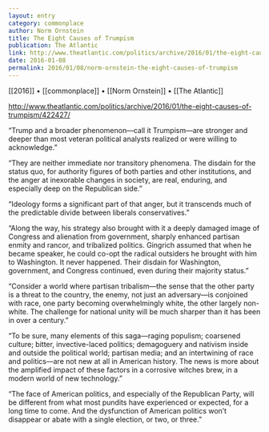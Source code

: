 ```yaml
---
layout: entry
category: commonplace
author: Norm Ornstein
title: The Eight Causes of Trumpism
publication: The Atlantic
link: http://www.theatlantic.com/politics/archive/2016/01/the-eight-causes-of-trumpism/422427/
date: 2016-01-08
permalink: 2016/01/08/norm-ornstein-the-eight-causes-of-trumpism
---
```


[[2016]] • [[commonplace]] • [[Norm Ornstein]] • [[The Atlantic]]

http://www.theatlantic.com/politics/archive/2016/01/the-eight-causes-of-trumpism/422427/

“Trump and a broader phenomenon—call it Trumpism—are stronger and deeper than most veteran political analysts realized or were willing to acknowledge.”

“They are neither immediate nor transitory phenomena. The disdain for the status quo, for authority figures of both parties and other institutions, and the anger at inexorable changes in society, are real, enduring, and especially deep on the Republican side.”

“Ideology forms a significant part of that anger, but it transcends much of the predictable divide between liberals conservatives.”

“Along the way, his strategy also brought with it a deeply damaged image of Congress and alienation from government, sharply enhanced partisan enmity and rancor, and tribalized politics. Gingrich assumed that when he became speaker, he could co-opt the radical outsiders he brought with him to Washington. It never happened. Their disdain for Washington, government, and Congress continued, even during their majority status.”

“Consider a world where partisan tribalism—the sense that the other party is a threat to the country, the enemy, not just an adversary—is conjoined with race, one party becoming overwhelmingly white, the other largely non-white. The challenge for national unity will be much sharper than it has been in over a century.”

“To be sure, many elements of this saga—raging populism; coarsened culture; bitter, invective-laced politics; demagoguery and nativism inside and outside the political world; partisan media; and an intertwining of race and politics—are not new at all in American history. The news is more about the amplified impact of these factors in a corrosive witches brew, in a modern world of new technology.”

“The face of American politics, and especially of the Republican Party, will be different from what most pundits have experienced or expected, for a long time to come. And the dysfunction of American politics won’t disappear or abate with a single election, or two, or three.”
